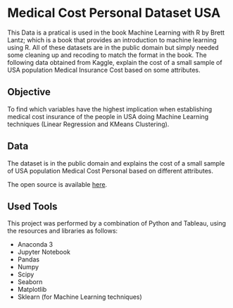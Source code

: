 # Medical Cost Personal Dataset USA

This Data is a pratical is used in the book Machine Learning with R by Brett Lantz; which is a book that provides an introduction to machine learning using R. All of these datasets are in the public domain but simply needed some cleaning up and recoding to match the format in the book. The following data obtained from Kaggle, explain the cost of a small sample of USA population Medical Insurance Cost based on some attributes.

## Objective

To find which variables have the highest implication when establishing medical cost insurance of the people in USA doing Machine Learning techniques (Linear Regression and KMeans Clustering).

## Data

The dataset is in the public domain and explains the cost of a small sample of USA population Medical Cost Personal based on different attributes.

The open source is available [here](https://www.kaggle.com/datasets/mirichoi0218/insurance?resource=download).

## Used Tools

This project was performed by a combination of Python and Tableau, using the resources and libraries as follows:
- Anaconda 3
- Jupyter Notebook
- Pandas
- Numpy
- Scipy
- Seaborn
- Matplotlib
- Sklearn (for Machine Learning techniques)
